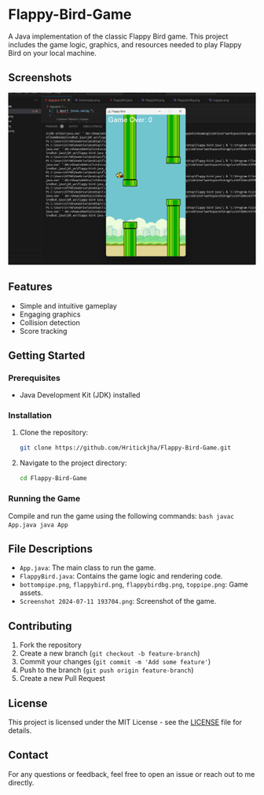 # Flappy-Bird-Game

A Java implementation of the classic Flappy Bird game. This project includes the game logic, graphics, and resources needed to play Flappy Bird on your local machine.

## Screenshots

![Game Screenshot](Screenshot%202024-07-11%20193704.png)

## Features

- Simple and intuitive gameplay
- Engaging graphics
- Collision detection
- Score tracking

## Getting Started

### Prerequisites

- Java Development Kit (JDK) installed

### Installation

1. Clone the repository:
    ```bash
    git clone https://github.com/Hritickjha/Flappy-Bird-Game.git
    ```
2. Navigate to the project directory:
    ```bash
    cd Flappy-Bird-Game
    ```

### Running the Game

Compile and run the game using the following commands:
    ```bash
    javac App.java
    java App
    ```

## File Descriptions

- `App.java`: The main class to run the game.
- `FlappyBird.java`: Contains the game logic and rendering code.
- `bottompipe.png`, `flappybird.png`, `flappybirdbg.png`, `toppipe.png`: Game assets.
- `Screenshot 2024-07-11 193704.png`: Screenshot of the game.

## Contributing

1. Fork the repository
2. Create a new branch (`git checkout -b feature-branch`)
3. Commit your changes (`git commit -m 'Add some feature'`)
4. Push to the branch (`git push origin feature-branch`)
5. Create a new Pull Request

## License

This project is licensed under the MIT License - see the [LICENSE](LICENSE) file for details.

## Contact

For any questions or feedback, feel free to open an issue or reach out to me directly.

